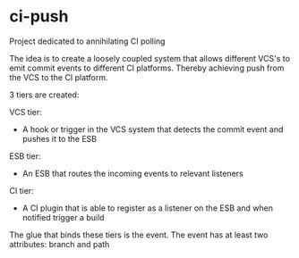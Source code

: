 ci-push
=======

Project dedicated to annihilating CI polling

The idea is to create a loosely coupled system that allows different VCS's to emit commit events to different CI platforms.
Thereby achieving push from the VCS to the CI platform.


3 tiers are created:

VCS tier:
- A hook or trigger in the VCS system that detects the commit event and pushes it to the ESB

ESB tier:
- An ESB that routes the incoming events to relevant listeners

CI tier:
- A CI plugin that is able to register as a listener on the ESB and when notified trigger a build

The glue that binds these tiers is the event. The event has at least two attributes: branch and path


